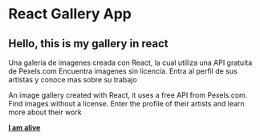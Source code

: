 # React Gallery App

## Hello, this is my gallery in react 

Una galeria de imagenes creada con React, la cual utiliza una API gratuita de Pexels.com
Encuentra imagenes sin licencia.
Entra al perfil de sus artistas y conoce mas sobre su trabajo


An image gallery created with React, it uses a free API from Pexels.com.
Find images without a license.
Enter the profile of their artists and learn more about their work

 [**I am alive**](https://quirky-newton-383b4a.netlify.app/) 